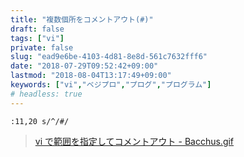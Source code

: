 ```yaml
---
title: "複数個所をコメントアウト(#)"
draft: false
tags: ["vi"]
private: false
slug: "ead9e6be-4103-4d81-8e8d-561c7632fff6"
date: "2018-07-29T09:52:42+09:00"
lastmod: "2018-08-04T13:17:49+09:00"
keywords: ["vi","ベジプロ","プログ","プログラム"]
# headless: true
---
```


```
:11,20 s/^/#/
```

> [vi で範囲を指定してコメントアウト - Bacchus.gif](http://d.hatena.ne.jp/hironey/20100416/1271403738)
